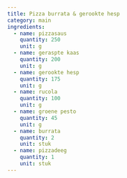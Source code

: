 ```yaml
---
title: Pizza burrata & gerookte hesp
category: main
ingredients:
  - name: pizzasaus
    quantity: 250
    unit: g
  - name: geraspte kaas
    quantity: 200
    unit: g
  - name: gerookte hesp
    quantity: 175
    unit: g
  - name: rucola
    quantity: 100
    unit: g
  - name: groene pesto
    quantity: 45
    unit: g
  - name: burrata
    quantity: 2
    unit: stuk
  - name: pizzadeeg
    quantity: 1
    unit: stuk
---
```


<Recipe />
